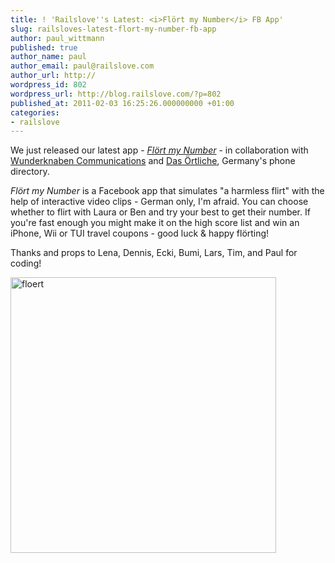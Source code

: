 ```yaml
---
title: ! 'Railslove''s Latest: <i>Flört my Number</i> FB App'
slug: railsloves-latest-flort-my-number-fb-app
author: paul_wittmann
published: true
author_name: paul
author_email: paul@railslove.com
author_url: http://
wordpress_id: 802
wordpress_url: http://blog.railslove.com/?p=802
published_at: 2011-02-03 16:25:26.000000000 +01:00
categories:
- railslove
---
```

<p>We just released our latest app - <a title="Flört my Number" href="http://apps.facebook.com/floertmynumber" mce_href="http://apps.facebook.com/floertmynumber" target="_blank"><i>Flört my Number</i></a> - in collaboration with <a title="Wunderknaben Communications" href="http://www.wunderknaben.com/" mce_href="http://www.wunderknaben.com/" target="_blank">Wunderknaben Communications</a> and <a title="Das Örtliche" href="http://www.dasoertliche.de/" mce_href="http://www.dasoertliche.de/" target="_blank">Das Örtliche</a>, Germany's phone directory.</p>
<p><i>Flört my Number</i> is a Facebook app that simulates "a harmless flirt" with the help of interactive video clips - German only, I'm afraid. You can choose whether to flirt with Laura or Ben and try your best to get their number. If you're fast enough you might make it on the high score list and win an iPhone, Wii or TUI travel coupons - good luck & happy flörting!</p>
<p>Thanks and props to Lena, Dennis, Ecki, Bumi, Lars, Tim, and Paul for coding!</p>
<p><a target="_blank" title="Flört my Number" mce_href="http://apps.facebook.com/floertmynumber" href="http://apps.facebook.com/floertmynumber"><img class="aligncenter size-full wp-image-807" title="floert" src="http://blog.railslove.com/wp-content/uploads/2011/02/floert.jpg" mce_src="http://blog.railslove.com/wp-content/uploads/2011/02/floert.jpg" alt="floert" height="441" width="425"></a></p>
